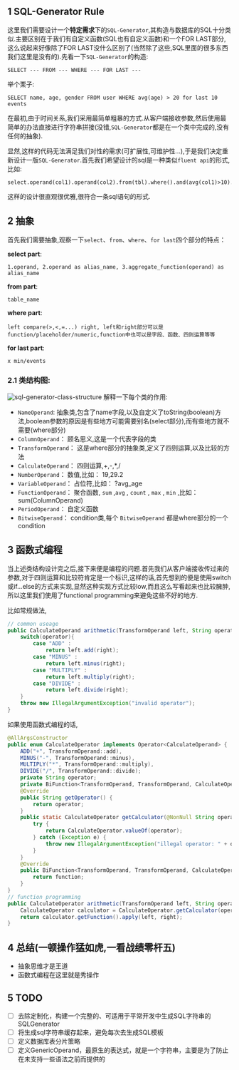 ## 1 SQL-Generator Rule
这里我们需要设计一个**特定需求**下的`SQL-Generator`,其构造与数据库的SQL十分类似.主要区别在于我们有自定义函数(SQL也有自定义函数)和一个FOR LAST部分,这么说起来好像除了FOR LAST没什么区别了(当然除了这些,SQL里面的很多东西我们这里是没有的).先看一下`SQL-Generator`的构造:

    SELECT --- FROM --- WHERE --- FOR LAST ---
举个栗子: 

    SELECT name, age, gender FROM user WHERE avg(age) > 20 for last 10 events

在最初,由于时间关系,我们采用最简单粗暴的方式.从客户端接收参数,然后使用最简单的办法直接进行字符串拼接(没错,`SQL-Generator`都是在一个类中完成的,没有任何的抽象).

显然,这样的代码无法满足我们对性的需求(可扩展性,可维护性...),于是我们决定重新设计一版`SQL-Generator`.首先我们希望设计的sql是一种类似`fluent api`的形式,比如: 
    
    select.operand(col1).operand(col2).from(tbl).where().and(avg(col1)>10).and(col2<100).forMin(10)
这样的设计很直观很优雅,很符合一条sql语句的形式.

## 2 抽象
首先我们需要抽象,观察一下`select`、`from`、`where`、`for last`四个部分的特点：

**select part**: 
    
    1.operand, 2.operand as alias_name, 3.aggregate_function(operand) as alias_name
**from part**: 
    
    table_name
**where part**: 
    
    left compare(>,<,=...) right, left和right部分可以是function/placeholder/numeric,function中也可以是字段、函数、四则运算等等
**for last part**: 
    
    x min/events

### 2.1 类结构图: 
![sql-generator-class-structure](images/sql-generator-class-structure.png)
解释一下每个类的作用:
* `NameOperand`: 抽象类,包含了name字段,以及自定义了toString(boolean)方法,boolean参数的原因是有些地方可能需要别名(select部分),而有些地方就不需要(where部分)
* `ColumnOperand`： 顾名思义,这是一个代表字段的类
* `TransformOperand`： 这是where部分的抽象类,定义了四则运算,以及比较的方法
* `CalculateOperand`： 四则运算,+,-,*,/ 
* `NumberOperand`： 数值,比如： 19,29.2
* `VariableOperand`： 占位符,比如： ?avg_age
* `FunctionOperand`： 聚合函数, `sum` ,`avg` , `count` , `max` , `min` ,比如： sum(ColumnOperand)
* `PeriodOperand`： 自定义函数
* `BitwiseOperand`： condition类,每个 `BitwiseOperand` 都是where部分的一个condition  


## 3 函数式编程
当上述类结构设计完之后,接下来便是编程的问题.首先我们从客户端接收传过来的参数,对于四则运算和比较符肯定是一个标识,这样的话,首先想到的便是使用switch或if...else的方式来实现,显然这种实现方式比较low,而且这么写看起来也比较臃肿,所以这里我们使用了functional programming来避免这些不好的地方.

比如常规做法,
```java
// common useage
public CalculateOperand arithmetic(TransformOperand left, String operator, TransformOperand right){
    switch(operator){
        case "ADD" :
            return left.add(right);
        case "MINUS" :
            return left.minus(right);
        case "MULTIPLY" :
            return left.multiply(right);
        case "DIVIDE" :
            return left.divide(right);
    }
    throw new IllegalArgumentException("invalid operator");
}
```
如果使用函数式编程的话,
```java
@AllArgsConstructor
public enum CalculateOperator implements Operator<CalculateOperand> {
    ADD("+", TransformOperand::add),
    MINUS("-", TransformOperand::minus),
    MULTIPLY("*", TransformOperand::multiply),
    DIVIDE("/", TransformOperand::divide);
    private String operator;
    private BiFunction<TransformOperand, TransformOperand, CalculateOperand> function;
    @Override
    public String getOperator() {
        return operator;
    }
    public static CalculateOperator getCalculator(@NonNull String operator) {
        try {
            return CalculateOperator.valueOf(operator);
        } catch (Exception e) {
            throw new IllegalArgumentException("illegal operator: " + operator);
        }
    }
    @Override
    public BiFunction<TransformOperand, TransformOperand, CalculateOperand> getFunction() {
        return function;
    }
}
// function programming
public CalculateOperator arithmetic(TransformOperand left, String operator, TransformOperand right){
    CalculateOperator calculator = CalculateOperator.getCalculator(operator);
    return calculator.getFunction().apply(left, right);
}
```

## 4 总结(一顿操作猛如虎,一看战绩零杆五)
* 抽象思维才是王道
* 函数式编程在这里就是秀操作

## 5 TODO
- [ ] 去除定制化，构建一个完整的、可适用于平常开发中生成SQL字符串的SQLGenerator
- [ ] 将生成sql字符串缓存起来，避免每次去生成SQL模板
- [ ] 定义数据库表分片策略
- [ ] 定义GenericOperand，最原生的表达式，就是一个字符串，主要是为了防止在未支持一些语法之前而提供的